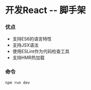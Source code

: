 # 开发React -- 脚手架

### 优点

- 支持ES6的语言特性
- 支持JSX语法
- 使用ESLint作为代码检查工具
- 支持HMR热加载

### 命令
```bash
npm run dev
```